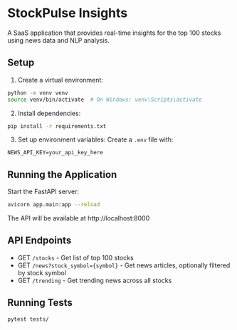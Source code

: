 # StockPulse Insights

A SaaS application that provides real-time insights for the top 100 stocks using news data and NLP analysis.

## Setup

1. Create a virtual environment:
```bash
python -m venv venv
source venv/bin/activate  # On Windows: venv\Scripts\activate
```

2. Install dependencies:
```bash
pip install -r requirements.txt
```

3. Set up environment variables:
Create a `.env` file with:
```
NEWS_API_KEY=your_api_key_here
```

## Running the Application

Start the FastAPI server:
```bash
uvicorn app.main:app --reload
```

The API will be available at http://localhost:8000

## API Endpoints

- GET `/stocks` - Get list of top 100 stocks
- GET `/news?stock_symbol={symbol}` - Get news articles, optionally filtered by stock symbol
- GET `/trending` - Get trending news across all stocks

## Running Tests

```bash
pytest tests/
```
